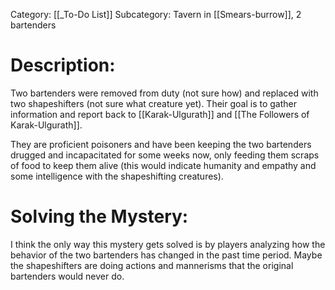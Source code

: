 Category: [[_To-Do List]]
Subcategory: Tavern in [[Smears-burrow]], 2 bartenders
# Description:
Two bartenders were removed from duty (not sure how) and replaced with two shapeshifters (not sure what creature yet). Their goal is to gather information and report back to [[Karak-Ulgurath]] and [[The Followers of Karak-Ulgurath]]. 

They are proficient poisoners and have been keeping the two bartenders drugged and incapacitated for some weeks now, only feeding them scraps of food to keep them alive (this would indicate humanity and empathy and some intelligence with the shapeshifting creatures). 
# Solving the Mystery:
I think the only way this mystery gets solved is by players analyzing how the behavior of the two bartenders has changed in the past time period. Maybe the shapeshifters are doing actions and mannerisms that the original bartenders would never do. 

